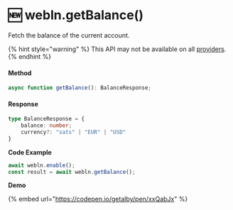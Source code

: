 # 🆕 webln.getBalance()

Fetch the balance of the current account.

{% hint style="warning" %}
This API may not be available on all [providers](https://www.webln.guide/ressources/webln-providers).&#x20;
{% endhint %}

#### Method

```typescript
async function getBalance(): BalanceResponse;
```

#### Response

```typescript
type BalanceResponse = {
    balance: number;
    currency?: "sats" | "EUR" | "USD"
}
```

**Code Example**

```typescript
await webln.enable();
const result = await webln.getBalance();
```

**Demo**

{% embed url="https://codepen.io/getalby/pen/xxQabJx" %}

